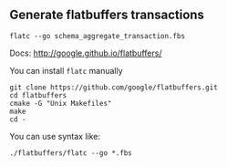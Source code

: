 ## Generate flatbuffers transactions

`flatc --go schema_aggregate_transaction.fbs`

Docs: http://google.github.io/flatbuffers/

You can install `flatc` manually

```
git clone https://github.com/google/flatbuffers.git
cd flatbuffers
cmake -G "Unix Makefiles"
make
cd -
```
You can use syntax like:

```$xslt
./flatbuffers/flatc --go *.fbs
```


